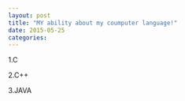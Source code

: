```yaml
---
layout: post
title: "MY ability about my coumputer language!"
date: 2015-05-25
categories:
---
```


1.C<bn/>

2.C++<bn/>

3.JAVA<bn/>




